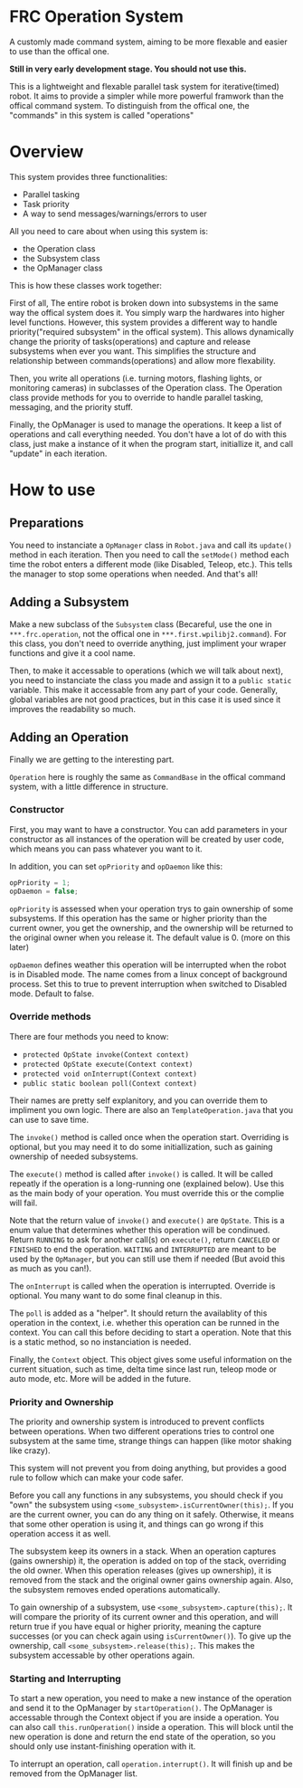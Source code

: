 # FRC Operation System
A customly made command system, aiming to be more flexable and easier to use than the offical one.

**Still in very early development stage. You should not use this.**

This is a lightweight and flexable parallel task system for iterative(timed) robot.
It aims to provide a simpler while more powerful framwork than the offical command system.
To distinguish from the offical one, the "commands" in this system is called "operations"

# Overview
This system provides three functionalities:
- Parallel tasking
- Task priority
- A way to send messages/warnings/errors to user

All you need to care about when using this system is:
- the Operation class
- the Subsystem class
- the OpManager class

This is how these classes work together:

First of all, The entire robot is broken down into subsystems in the same way the offical system does
it. You simply warp the hardwares into higher level functions. However, this system provides a different way to handle priority("required subsystem" in the offical system). This allows dynamically change the priority of tasks(operations) and capture and release subsystems when ever you want. This simplifies the structure and relationship between commands(operations) and allow more flexability.

Then, you write all operations (i.e. turning motors, flashing lights, or monitoring cameras) in subclasses of the Operation class. The Operation class provide methods for you to override to handle parallel tasking, messaging, and the priority stuff.

Finally, the OpManager is used to manage the operations. It keep a list of operations and call everything needed. You don't have a lot of do with this class, just make a instance of it when the program start, initiallize it, and call "update" in each iteration.

# How to use
## Preparations
You need to instanciate a `OpManager` class in `Robot.java` and call its `update()` method in each iteration. Then you need to call the `setMode()` method each time the robot enters a different mode (like Disabled, Teleop, etc.). This tells the manager to stop some operations when needed. And that's all!

## Adding a Subsystem
Make a new subclass of the `Subsystem` class (Becareful, use the one in `***.frc.operation`, not the offical one in `***.first.wpilibj2.command`). For this class, you don't need to override anything, just impliment your wraper functions and give it a cool name.

Then, to make it accessable to operations (which we will talk about next), you need to instanciate the class you made and assign it to a `public static` variable. This make it accessable from any part of your code. Generally, global variables are not good practices, but in this case it is used since it improves the readability so much. 

## Adding an Operation
Finally we are getting to the interesting part.

`Operation` here is roughly the same as `CommandBase` in the offical command system, with a little difference in structure.

### Constructor
First, you may want to have a constructor. You can add parameters in your constructor as all instances of the operation will be created by user code, which means you can pass whatever you want to it.

In addition, you can set `opPriority` and `opDaemon` like this:
```java
opPriority = 1;
opDaemon = false;
```

`opPriority` is assessed when your operation trys to gain ownership of some subsystems. If this operation has the same or higher priority than the current owner, you get the ownership, and the ownership will be returned to the original owner when you release it. The default value is 0. (more on this later)

`opDaemon` defines weather this operation will be interrupted when the robot is in Disabled mode. The name comes from a linux concept of background process. Set this to true to prevent interruption when switched to Disabled mode. Default to false.

### Override methods
There are four methods you need to know:
- `protected OpState invoke(Context context)`
- `protected OpState execute(Context context)`
- `protected void onInterrupt(Context context)`
- `public static boolean poll(Context context)`

Their names are pretty self explanitory, and you can override them to impliment you own logic. There are also an `TemplateOperation.java` that you can use to save time.

The `invoke()` method is called once when the operation start. Overriding is optional, but you may need it to do some initiallization, such as gaining ownership of needed subsystems.

The `execute()` method is called after `invoke()` is called. It will be called repeatly if the operation is a long-running one (explained below). Use this as the main body of your operation. You must override this or the complie will fail.

Note that the return value of `invoke()` and `execute()` are `OpState`. This is a enum value that determines whether this operation will be condinued. Return `RUNNING` to ask for another call(s) on `execute()`, return `CANCELED` or `FINISHED` to end the operation. `WAITING` and `INTERRUPTED` are meant to be used by the `OpManager`, but you can still use them if needed (But avoid this as much as you can!).

The `onInterrupt` is called when the operation is interrupted. Override is optional. You many want to do some final cleanup in this.

The `poll` is added as a "helper". It should return the availablity of this operation in the context, i.e. whether this operation can be runned in the context. You can call this before deciding to start a operation. Note that this is a static method, so no instanciation is needed.

Finally, the `Context` object. This object gives some useful information on the current situation, such as time, delta time since last run, teleop mode or auto mode, etc. More will be added in the future.

### Priority and Ownership
The priority and ownership system is introduced to prevent conflicts between operations. When two different operations tries to control one subsystem at the same time, strange things can happen (like motor shaking like crazy).

This system will not prevent you from doing anything, but provides a good rule to follow which can make your code safer.

Before you call any functions in any subsystems, you should check if you "own" the subsystem using `<some_subsystem>.isCurrentOwner(this);`. If you are the current owner, you can do any thing on it safely. Otherwise, it means that some other operation is using it, and things can go wrong if this operation access it as well.

The subsystem keep its owners in a stack. When an operation captures (gains ownership) it, the operation is added on top of the stack, overriding the old owner. When this operation releases (gives up ownership), it is removed from the stack and the original owner gains ownership again. Also, the subsystem removes ended operations automatically.

To gain ownership of a subsystem, use `<some_subsystem>.capture(this);`. It will compare the priority of its current owner and this operation, and will return true if you have equal or higher priority, meaning the capture successes (or you can check again using `isCurrentOwner()`). To give up the ownership, call `<some_subsystem>.release(this);`. This makes the subsystem accessable by other operations again.

### Starting and Interrupting
To start a new operation, you need to make a new instance of the operation and send it to the OpManager by `startOperation()`. The OpManager is accessable through the Context object if you are inside a operation. You can also call `this.runOperation()` inside a operation. This will block until the new operation is done and return the end state of the operation, so you should only use instant-finishing operation with it.

To interrupt an operation, call `operation.interrupt()`. It will finish up and be removed from the OpManager list.
